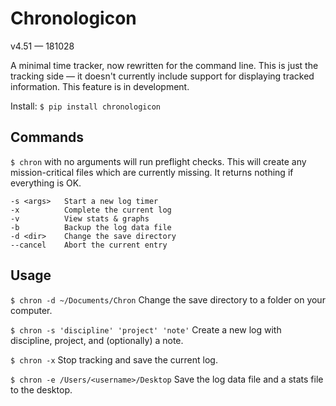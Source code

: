 # Chronologicon
v4.51 — 181028

A minimal time tracker, now rewritten for the command line. This is just the tracking side — it doesn't currently include support for displaying tracked information. This feature is in development.

Install:
`$ pip install chronologicon`

## Commands
`$ chron` with no arguments will run preflight checks. This will create any mission-critical files which are currently missing. It returns nothing if everything is OK.

```
-s <args>   Start a new log timer
-x          Complete the current log
-v          View stats & graphs
-b          Backup the log data file
-d <dir>    Change the save directory
--cancel    Abort the current entry
```

## Usage

`$ chron -d ~/Documents/Chron` Change the save directory to a folder on your computer.

`$ chron -s 'discipline' 'project' 'note'`
Create a new log with discipline, project, and (optionally) a note.

`$ chron -x`
Stop tracking and save the current log.

`$ chron -e /Users/<username>/Desktop`
Save the log data file and a stats file to the desktop.